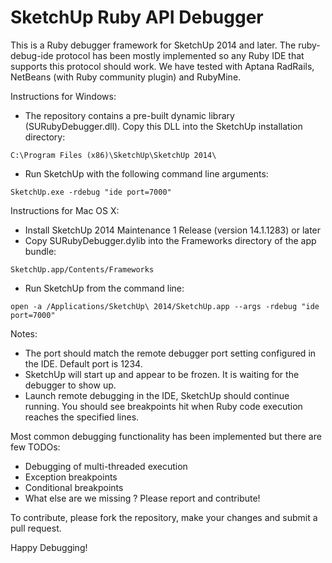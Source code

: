 SketchUp Ruby API Debugger
==========================

This is a Ruby debugger framework for SketchUp 2014 and later. The ruby-debug-ide protocol has been mostly implemented so any Ruby IDE that supports this protocol should work. We have tested with Aptana RadRails, NetBeans (with Ruby community plugin) and RubyMine.

Instructions for Windows:
- The repository contains a pre-built dynamic library (SURubyDebugger.dll). Copy this DLL into the SketchUp installation directory:
```
C:\Program Files (x86)\SketchUp\SketchUp 2014\
```
- Run SketchUp with the following command line arguments:
```
SketchUp.exe -rdebug "ide port=7000"
```

Instructions for Mac OS X:
- Install SketchUp 2014 Maintenance 1 Release (version 14.1.1283) or later
- Copy SURubyDebugger.dylib into the Frameworks directory of the app bundle:
```
SketchUp.app/Contents/Frameworks
```
- Run SketchUp from the command line:
```
open -a /Applications/SketchUp\ 2014/SketchUp.app --args -rdebug "ide port=7000"
```

Notes:
- The port should match the remote debugger port setting configured in the IDE. Default port is 1234.
- SketchUp will start up and appear to be frozen. It is waiting for the debugger to show up.
- Launch remote debugging in the IDE, SketchUp should continue running. You should see breakpoints hit when Ruby code execution reaches the specified lines.


Most common debugging functionality has been implemented but there are few TODOs:
- Debugging of multi-threaded execution
- Exception breakpoints
- Conditional breakpoints
- What else are we missing ? Please report and contribute!

To contribute, please fork the repository, make your changes and submit a pull request.

Happy Debugging!
